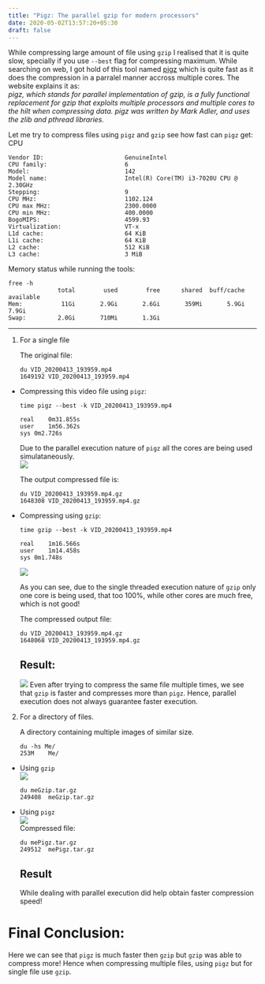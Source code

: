 ```yaml
---
title: "Pigz: The parallel gzip for modern processors"
date: 2020-05-02T13:57:20+05:30
draft: false
---
```


While compressing large amount of file using `gzip` I realised that it is quite slow, specially if you use `--best` flag for compressing maximum. While searching on web, I got hold of this tool named [pigz](https://zlib.net/pigz/) which is quite fast as it does the compression in a parralel manner accross multiple cores. The website explains it as:    
*pigz, which stands for parallel implementation of gzip, is a fully functional replacement for gzip that exploits multiple processors and multiple cores to the hilt when compressing data. pigz was written by Mark Adler, and uses the zlib and pthread libraries.*  

Let me try to compress files using `pigz` and `gzip` see how fast can `pigz` get:  
CPU  
```
Vendor ID:                       GenuineIntel
CPU family:                      6
Model:                           142
Model name:                      Intel(R) Core(TM) i3-7020U CPU @ 2.30GHz
Stepping:                        9
CPU MHz:                         1102.124
CPU max MHz:                     2300.0000
CPU min MHz:                     400.0000
BogoMIPS:                        4599.93
Virtualization:                  VT-x
L1d cache:                       64 KiB
L1i cache:                       64 KiB
L2 cache:                        512 KiB
L3 cache:                        3 MiB
```
Memory status while running the tools:   
```
free -h
              total        used        free      shared  buff/cache   available
Mem:           11Gi       2.9Gi       2.6Gi       359Mi       5.9Gi       7.9Gi
Swap:         2.0Gi       710Mi       1.3Gi
```  
---

1)  For a single file

    The original file:  
    ```
    du VID_20200413_193959.mp4 
    1649192	VID_20200413_193959.mp4
    ```  


*  Compressing this video file using `pigz`:  

    ```
    time pigz --best -k VID_20200413_193959.mp4 

    real	0m31.855s
    user	1m56.362s
    sys	0m2.726s

    ```
    Due to the parallel execution nature of `pigz` all the cores are being used simulataneously.  
    ![](/images/2020-05-02-15-33-21.png)  

    The output compressed file is:  
    ```
    du VID_20200413_193959.mp4.gz 
    1648308	VID_20200413_193959.mp4.gz
    ```


*  Compressing using `gzip`:   

    ```
    time gzip --best -k VID_20200413_193959.mp4 

    real	1m16.566s
    user	1m14.458s
    sys	0m1.748s
    ```

    ![](/images/2020-05-02-15-29-49.png)  

    As you can see, due to the single threaded execution nature of `gzip` only one core is being used, that too 100%, while other cores are much free, which is not good!  

    The compressed output file:   
    ```
    du VID_20200413_193959.mp4.gz 
    1648068	VID_20200413_193959.mp4.gz
    ```
    ## Result:  
    ![](/images/2020-05-02-15-41-21.png)
    Even after trying to compress the same file multiple times, we see that `gzip` is faster and compresses more than `pigz`. Hence, parallel execution does not always guarantee faster execution.



2)  For a directory of files.

    A directory containing multiple images of similar size.  
    ```
    du -hs Me/
    253M	Me/
    ```

*  Using `gzip`  
    ![](/images/2020-05-02-16-09-11.png)
    ```
    du meGzip.tar.gz 
    249408	meGzip.tar.gz
    ```


*  Using `pigz`  
    ![](/images/2020-05-02-16-10-48.png)  
    Compressed file:  
    ```
    du mePigz.tar.gz 
    249512	mePigz.tar.gz
    ```
    ## Result
    While dealing with parallel execution did help obtain faster compression speed!

# Final Conclusion:  
Here we can see that `pigz` is much faster then `gzip` but `gzip` was able to compress more! Hence when compressing multiple files, using `pigz` but for single file use `gzip`.  